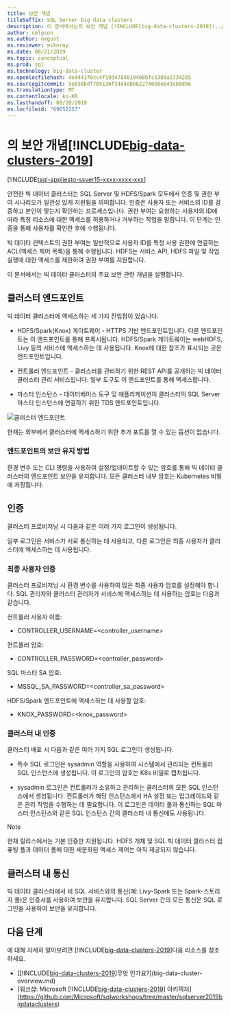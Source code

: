 ```yaml
---
title: 보안 개념
titleSuffix: SQL Server big data clusters
description: 이 문서에서는의 보안 개념 [!INCLUDE[big-data-clusters-2019](../includes/ssbigdataclusters-ver15.md)]을 설명 합니다. 여기에는 클러스터 엔드포인트 및 클러스터 인증 설명이 포함됩니다.
author: nelgson
ms.author: negust
ms.reviewer: mikeray
ms.date: 08/21/2019
ms.topic: conceptual
ms.prod: sql
ms.technology: big-data-cluster
ms.openlocfilehash: 4e4441f0cc4f19d4784019408bfc5309a5734285
ms.sourcegitcommit: 5e838bdf705136f34d4d8b622740b0e643cb8d96
ms.translationtype: MT
ms.contentlocale: ko-KR
ms.lasthandoff: 08/20/2019
ms.locfileid: "69652257"
---
```

# <a name="security-concepts-for-includebig-data-clusters-2019includesssbigdataclusters-ss-novermd"></a>의 보안 개념[!INCLUDE[big-data-clusters-2019](../includes/ssbigdataclusters-ss-nover.md)]

[!INCLUDE[tsql-appliesto-ssver15-xxxx-xxxx-xxx](../includes/tsql-appliesto-ssver15-xxxx-xxxx-xxx.md)]

안전한 빅 데이터 클러스터는 SQL Server 및 HDFS/Spark 모두에서 인증 및 권한 부여 시나리오가 일관성 있게 지원됨을 의미합니다. 인증은 사용자 또는 서비스의 ID를 검증하고 본인이 맞는지 확인하는 프로세스입니다. 권한 부여는 요청하는 사용자의 ID에 따라 특정 리소스에 대한 액세스를 허용하거나 거부하는 작업을 말합니다. 이 단계는 인증을 통해 사용자를 확인한 후에 수행됩니다.

빅 데이터 컨텍스트의 권한 부여는 일반적으로 사용자 ID를 특정 사용 권한에 연결하는 ACL(액세스 제어 목록)을 통해 수행됩니다. HDFS는 서비스 API, HDFS 파일 및 작업 실행에 대한 액세스를 제한하여 권한 부여를 지원합니다.

이 문서에서는 빅 데이터 클러스터의 주요 보안 관련 개념을 설명합니다.

## <a name="cluster-endpoints"></a>클러스터 엔드포인트

빅 데이터 클러스터에 액세스하는 세 가지 진입점이 있습니다.

* HDFS/Spark(Knox) 게이트웨이 - HTTPS 기반 엔드포인트입니다. 다른 엔드포인트는 이 엔드포인트를 통해 프록시됩니다. HDFS/Spark 게이트웨이는 webHDFS, Livy 등의 서비스에 액세스하는 데 사용됩니다. Knox에 대한 참조가 표시되는 곳은 엔드포인트입니다.

* 컨트롤러 엔드포인트 - 클러스터를 관리하기 위한 REST API를 공개하는 빅 데이터 클러스터 관리 서비스입니다. 일부 도구도 이 엔드포인트를 통해 액세스합니다.

* 마스터 인스턴스 - 데이터베이스 도구 및 애플리케이션이 클러스터의 SQL Server 마스터 인스턴스에 연결하기 위한 TDS 엔드포인트입니다.

![클러스터 엔드포인트](media/concept-security/cluster_endpoints.png)

현재는 외부에서 클러스터에 액세스하기 위한 추가 포트를 열 수 있는 옵션이 없습니다.

### <a name="how-endpoints-are-secured"></a>엔드포인트의 보안 유지 방법

환경 변수 또는 CLI 명령을 사용하여 설정/업데이트할 수 있는 암호를 통해 빅 데이터 클러스터의 엔드포인트 보안을 유지합니다. 모든 클러스터 내부 암호는 Kubernetes 비밀에 저장됩니다.  

## <a name="authentication"></a>인증

클러스터 프로비저닝 시 다음과 같은 여러 가지 로그인이 생성됩니다.

일부 로그인은 서비스가 서로 통신하는 데 사용되고, 다른 로그인은 최종 사용자가 클러스터에 액세스하는 데 사용됩니다.

### <a name="end-user-authentication"></a>최종 사용자 인증
클러스터 프로비저닝 시 환경 변수를 사용하여 많은 최종 사용자 암호를 설정해야 합니다. SQL 관리자와 클러스터 관리자가 서비스에 액세스하는 데 사용하는 암호는 다음과 같습니다.

컨트롤러 사용자 이름:
 + CONTROLLER_USERNAME=<controller_username>

컨트롤러 암호:  
 + CONTROLLER_PASSWORD=<controller_password>

SQL 마스터 SA 암호: 
 + MSSQL_SA_PASSWORD=<controller_sa_password>

HDFS/Spark 엔드포인트에 액세스하는 데 사용할 암호:
 + KNOX_PASSWORD=<knox_password>

### <a name="intra-cluster-authentication"></a>클러스터 내 인증

클러스터 배포 시 다음과 같은 여러 가지 SQL 로그인이 생성됩니다.

* 특수 SQL 로그인은 sysadmin 역할을 사용하여 시스템에서 관리되는 컨트롤러 SQL 인스턴스에 생성됩니다. 이 로그인의 암호는 K8s 비밀로 캡처됩니다.

* sysadmin 로그인은 컨트롤러가 소유하고 관리하는 클러스터의 모든 SQL 인스턴스에서 생성됩니다. 컨트롤러가 해당 인스턴스에서 HA 설정 또는 업그레이드와 같은 관리 작업을 수행하는 데 필요합니다. 이 로그인은 데이터 풀과 통신하는 SQL 마스터 인스턴스와 같은 SQL 인스턴스 간의 클러스터 내 통신에도 사용됩니다.

> [!NOTE]
> 현재 릴리스에서는 기본 인증만 지원됩니다. HDFS 개체 및 SQL 빅 데이터 클러스터 컴퓨팅 풀과 데이터 풀에 대한 세분화된 액세스 제어는 아직 제공되지 않습니다.

## <a name="intra-cluster-communication"></a>클러스터 내 통신

빅 데이터 클러스터에서 비 SQL 서비스와의 통신(예: Livy-Spark 또는 Spark-스토리지 풀)은 인증서를 사용하여 보안을 유지합니다. SQL Server 간의 모든 통신은 SQL 로그인을 사용하여 보안을 유지합니다.

## <a name="next-steps"></a>다음 단계

에 대해 자세히 알아보려면 [!INCLUDE[big-data-clusters-2019](../includes/ssbigdataclusters-ss-nover.md)]다음 리소스를 참조 하세요.

- [[!INCLUDE[big-data-clusters-2019](../includes/ssbigdataclusters-ver15.md)]무엇 인가요?](big-data-cluster-overview.md)
- [워크샵: Microsoft [!INCLUDE[big-data-clusters-2019](../includes/ssbigdataclusters-ss-nover.md)] 아키텍처](https://github.com/Microsoft/sqlworkshops/tree/master/sqlserver2019bigdataclusters)
